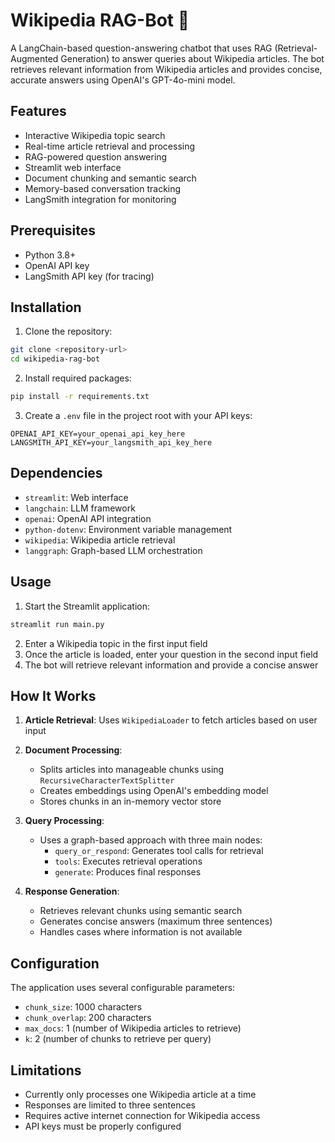 # Wikipedia RAG-Bot 🤖

A LangChain-based question-answering chatbot that uses RAG (Retrieval-Augmented Generation) to answer queries about Wikipedia articles. The bot retrieves relevant information from Wikipedia articles and provides concise, accurate answers using OpenAI's GPT-4o-mini model.

## Features

- Interactive Wikipedia topic search
- Real-time article retrieval and processing
- RAG-powered question answering
- Streamlit web interface
- Document chunking and semantic search
- Memory-based conversation tracking
- LangSmith integration for monitoring

## Prerequisites

- Python 3.8+
- OpenAI API key
- LangSmith API key (for tracing)

## Installation

1. Clone the repository:
```bash
git clone <repository-url>
cd wikipedia-rag-bot
```

2. Install required packages:
```bash
pip install -r requirements.txt
```

3. Create a `.env` file in the project root with your API keys:
```plaintext
OPENAI_API_KEY=your_openai_api_key_here
LANGSMITH_API_KEY=your_langsmith_api_key_here
```

## Dependencies

- `streamlit`: Web interface
- `langchain`: LLM framework
- `openai`: OpenAI API integration
- `python-dotenv`: Environment variable management
- `wikipedia`: Wikipedia article retrieval
- `langgraph`: Graph-based LLM orchestration

## Usage

1. Start the Streamlit application:
```bash
streamlit run main.py
```

2. Enter a Wikipedia topic in the first input field
3. Once the article is loaded, enter your question in the second input field
4. The bot will retrieve relevant information and provide a concise answer

## How It Works

1. **Article Retrieval**: Uses `WikipediaLoader` to fetch articles based on user input
2. **Document Processing**: 
   - Splits articles into manageable chunks using `RecursiveCharacterTextSplitter`
   - Creates embeddings using OpenAI's embedding model
   - Stores chunks in an in-memory vector store

3. **Query Processing**:
   - Uses a graph-based approach with three main nodes:
     - `query_or_respond`: Generates tool calls for retrieval
     - `tools`: Executes retrieval operations
     - `generate`: Produces final responses

4. **Response Generation**:
   - Retrieves relevant chunks using semantic search
   - Generates concise answers (maximum three sentences)
   - Handles cases where information is not available

## Configuration

The application uses several configurable parameters:

- `chunk_size`: 1000 characters
- `chunk_overlap`: 200 characters
- `max_docs`: 1 (number of Wikipedia articles to retrieve)
- `k`: 2 (number of chunks to retrieve per query)

## Limitations

- Currently only processes one Wikipedia article at a time
- Responses are limited to three sentences
- Requires active internet connection for Wikipedia access
- API keys must be properly configured
